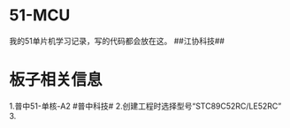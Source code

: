 # 51-MCU
我的51单片机学习记录，写的代码都会放在这。 ##江协科技## 

# 板子相关信息 
1.普中51-单核-A2 #普中科技#
2.创建工程时选择型号“STC89C52RC/LE52RC”    
3.
